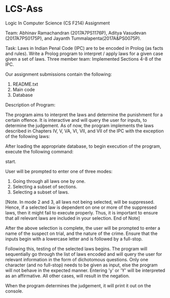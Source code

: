 # LCS-Ass
Logic In Computer Science (CS F214) Assignment

Team: Abhinav Ramachandran (2017A7PS1176P), Aditya Vasudevan (2017A7PS0175P), and Jayanth Tummalapenta(2017A&PS0075P).

Task:
Laws in Indian Penal Code (IPC) are to be encoded in Prolog (as facts and rules).
Write a Prolog program to interpret / apply laws for a given case given a set of laws.
Three member team: Implemented Sections 4-8 of the IPC.

Our assignment submissions contain the following:

1. README.txt
2. Main code
3. Database

Description of Program:

The program aims to interpret the laws and determine the punishment for a certain offence.
It is interactive and will query the user for inputs, to determine the judgement.
As of now, the program implements the laws described in Chapters IV, V, VA, VI, VII, and VII
of the IPC with the exception of the following laws:

After loading the appropriate database, to begin execution of the program, execute the following command:

start.

User will be prompted to enter one of three modes:
1. Going through all laws one by one.
2. Selecting a subset of sections.
3. Selecting a subset of laws.

[Note. In mode 2 and 3, all laws not being selected, will be suppressed. Hence, if a selected law
is dependent on one or more of the suppressed laws, then it might fail to execute properly.
Thus, it is important to ensure that all relevant laws are included in your selection. End of Note]

After the above selection is complete, the user will be prompted to enter a name of the suspect
on trial, and the nature of the crime. Ensure that the inputs begin with a lowercase letter and is followed by a full-stop.

Following this, testing of the selected laws begins.
The program will sequentially go through the list of laws encoded and will query the user for
relevant information in the form of dichotomous questions. Only one character (and no full-stop)
needs to be given as input, else the program will not behave in the expected manner.
Entering 'y' or 'Y' will be interpreted as an affirmative. All other cases, will result in the negation.

When the program determines the judgement, it will print it out on the console.  
